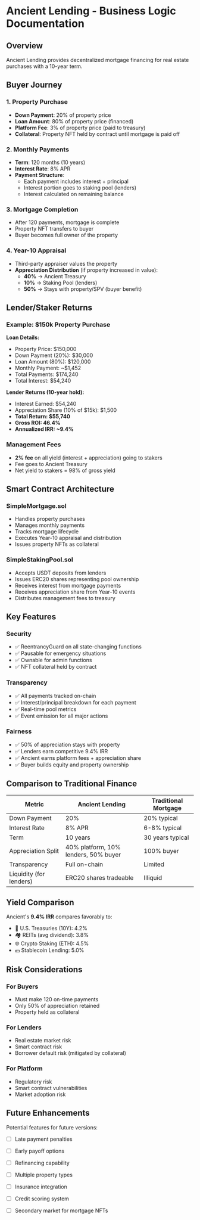 # Ancient Lending - Business Logic Documentation

## Overview
Ancient Lending provides decentralized mortgage financing for real estate purchases with a 10-year term.

## Buyer Journey

### 1. Property Purchase
- **Down Payment**: 20% of property price
- **Loan Amount**: 80% of property price (financed)
- **Platform Fee**: 3% of property price (paid to treasury)
- **Collateral**: Property NFT held by contract until mortgage is paid off

### 2. Monthly Payments
- **Term**: 120 months (10 years)
- **Interest Rate**: 8% APR
- **Payment Structure**: 
  - Each payment includes interest + principal
  - Interest portion goes to staking pool (lenders)
  - Interest calculated on remaining balance

### 3. Mortgage Completion
- After 120 payments, mortgage is complete
- Property NFT transfers to buyer
- Buyer becomes full owner of the property

### 4. Year-10 Appraisal
- Third-party appraiser values the property
- **Appreciation Distribution** (if property increased in value):
  - **40%** → Ancient Treasury
  - **10%** → Staking Pool (lenders)
  - **50%** → Stays with property/SPV (buyer benefit)

## Lender/Staker Returns

### Example: $150k Property Purchase

**Loan Details:**
- Property Price: $150,000
- Down Payment (20%): $30,000
- Loan Amount (80%): $120,000
- Monthly Payment: ~$1,452
- Total Payments: $174,240
- Total Interest: $54,240

**Lender Returns (10-year hold):**
- Interest Earned: $54,240
- Appreciation Share (10% of $15k): $1,500
- **Total Return: $55,740**
- **Gross ROI: 46.4%**
- **Annualized IRR: ~9.4%**

### Management Fees
- **2% fee** on all yield (interest + appreciation) going to stakers
- Fee goes to Ancient Treasury
- Net yield to stakers = 98% of gross yield

## Smart Contract Architecture

### SimpleMortgage.sol
- Handles property purchases
- Manages monthly payments
- Tracks mortgage lifecycle
- Executes Year-10 appraisal and distribution
- Issues property NFTs as collateral

### SimpleStakingPool.sol
- Accepts USDT deposits from lenders
- Issues ERC20 shares representing pool ownership
- Receives interest from mortgage payments
- Receives appreciation share from Year-10 events
- Distributes management fees to treasury

## Key Features

### Security
- ✅ ReentrancyGuard on all state-changing functions
- ✅ Pausable for emergency situations
- ✅ Ownable for admin functions
- ✅ NFT collateral held by contract

### Transparency
- ✅ All payments tracked on-chain
- ✅ Interest/principal breakdown for each payment
- ✅ Real-time pool metrics
- ✅ Event emission for all major actions

### Fairness
- ✅ 50% of appreciation stays with property
- ✅ Lenders earn competitive 9.4% IRR
- ✅ Ancient earns platform fees + appreciation share
- ✅ Buyer builds equity and property ownership

## Comparison to Traditional Finance

| Metric | Ancient Lending | Traditional Mortgage |
|--------|----------------|---------------------|
| Down Payment | 20% | 20% typical |
| Interest Rate | 8% APR | 6-8% typical |
| Term | 10 years | 30 years typical |
| Appreciation Split | 40% platform, 10% lenders, 50% buyer | 100% buyer |
| Transparency | Full on-chain | Limited |
| Liquidity (for lenders) | ERC20 shares tradeable | Illiquid |

## Yield Comparison

Ancient's **9.4% IRR** compares favorably to:
- 🏦 U.S. Treasuries (10Y): 4.2%
- 🏘 REITs (avg dividend): 3.8%
- 🌐 Crypto Staking (ETH): 4.5%
- 💵 Stablecoin Lending: 5.0%

## Risk Considerations

### For Buyers
- Must make 120 on-time payments
- Only 50% of appreciation retained
- Property held as collateral

### For Lenders
- Real estate market risk
- Smart contract risk
- Borrower default risk (mitigated by collateral)

### For Platform
- Regulatory risk
- Smart contract vulnerabilities
- Market adoption risk

## Future Enhancements

Potential features for future versions:
- [ ] Late payment penalties
- [ ] Early payoff options
- [ ] Refinancing capability
- [ ] Multiple property types
- [ ] Insurance integration
- [ ] Credit scoring system
- [ ] Secondary market for mortgage NFTs

